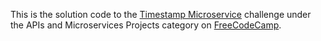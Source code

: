 This is the solution code to the [Timestamp Microservice](https://www.freecodecamp.org/learn/apis-and-microservices/apis-and-microservices-projects/timestamp-microservice) challenge under the APIs and Microservices Projects category on [FreeCodeCamp](https://www.freecodecamp.org/). 